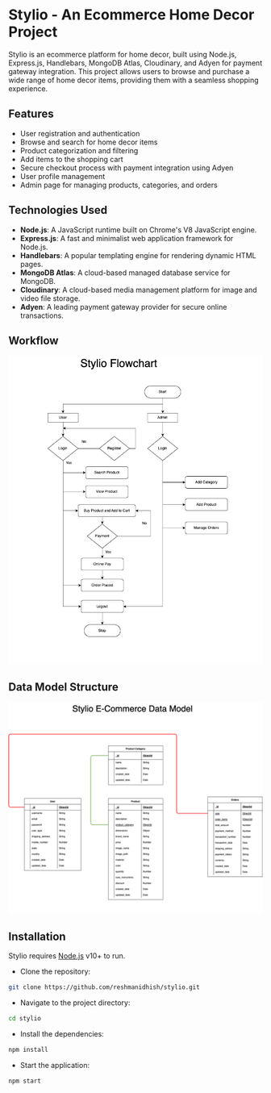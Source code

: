 # Stylio - An Ecommerce Home Decor Project
Stylio is an ecommerce platform for home decor, built using Node.js, Express.js, Handlebars, MongoDB Atlas, Cloudinary, and Adyen for payment gateway integration. This project allows users to browse and purchase a wide range of home decor items, providing them with a seamless shopping experience.

## Features
- User registration and authentication
- Browse and search for home decor items
- Product categorization and filtering
- Add items to the shopping cart
- Secure checkout process with payment integration using Adyen
- User profile management
- Admin page for managing products, categories, and orders

## Technologies Used
- **Node.js**: A JavaScript runtime built on Chrome's V8 JavaScript engine.
- **Express.js**: A fast and minimalist web application framework for Node.js.
- **Handlebars**: A popular templating engine for rendering dynamic HTML pages.
- **MongoDB Atlas**: A cloud-based managed database service for MongoDB.
- **Cloudinary**: A cloud-based media management platform for image and video file storage.
- **Adyen**: A leading payment gateway provider for secure online transactions.

## Workflow
[![N|Solid](https://raw.githubusercontent.com/reshmanidhish/diagrams/main/stylio/stylio_flowchart.png)](https://nodesource.com/products/nsolid)

## Data Model Structure
[![N|Solid](https://raw.githubusercontent.com/reshmanidhish/diagrams/main/home-decor-schema-model.drawio.png)](https://nodesource.com/products/nsolid)

## Installation

Stylio requires [Node.js](https://nodejs.org/) v10+ to run.

 - Clone the repository:
```sh
git clone https://github.com/reshmanidhish/stylio.git
```

 - Navigate to the project directory:
 
```sh
cd stylio
```

 - Install the dependencies:
 
```sh
npm install
```

 - Start the application:
```sh
npm start
```

